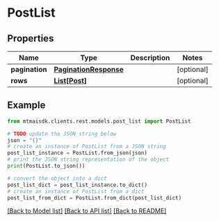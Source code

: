 # PostList


## Properties

Name | Type | Description | Notes
------------ | ------------- | ------------- | -------------
**pagination** | [**PaginationResponse**](PaginationResponse.md) |  | [optional] 
**rows** | [**List[Post]**](Post.md) |  | [optional] 

## Example

```python
from mtmaisdk.clients.rest.models.post_list import PostList

# TODO update the JSON string below
json = "{}"
# create an instance of PostList from a JSON string
post_list_instance = PostList.from_json(json)
# print the JSON string representation of the object
print(PostList.to_json())

# convert the object into a dict
post_list_dict = post_list_instance.to_dict()
# create an instance of PostList from a dict
post_list_from_dict = PostList.from_dict(post_list_dict)
```
[[Back to Model list]](../README.md#documentation-for-models) [[Back to API list]](../README.md#documentation-for-api-endpoints) [[Back to README]](../README.md)



